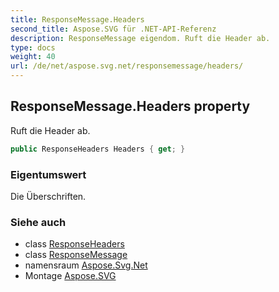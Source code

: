```yaml
---
title: ResponseMessage.Headers
second_title: Aspose.SVG für .NET-API-Referenz
description: ResponseMessage eigendom. Ruft die Header ab.
type: docs
weight: 40
url: /de/net/aspose.svg.net/responsemessage/headers/
---
```

## ResponseMessage.Headers property

Ruft die Header ab.

```csharp
public ResponseHeaders Headers { get; }
```

### Eigentumswert

Die Überschriften.

### Siehe auch

* class [ResponseHeaders](../../responseheaders/)
* class [ResponseMessage](../)
* namensraum [Aspose.Svg.Net](../../responsemessage/)
* Montage [Aspose.SVG](../../../)


